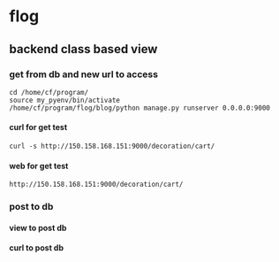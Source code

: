 # flog
## backend class based view
### get from db and new url to access
```
cd /home/cf/program/
source my_pyenv/bin/activate
/home/cf/program/flog/blog/python manage.py runserver 0.0.0.0:9000
```

#### curl for get test
```
curl -s http://150.158.168.151:9000/decoration/cart/
```

#### web for get test
```
http://150.158.168.151:9000/decoration/cart/
```

### post to db
#### view to post db
#### curl to post db
